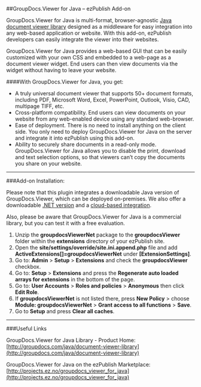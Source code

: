##GroupDocs.Viewer for Java – ezPublish Add-on

GroupDocs.Viewer for Java is multi-format, browser-agnostic [Java document viewer library](http://groupdocs.com/java/document-viewer-library) designed as a middleware for easy integration into any web-based application or website. With this add-on, ezPublish developers can easily integrate the viewer into their websites.

GroupDocs.Viewer for Java provides a web-based GUI that can be easily customized with your own CSS and embedded to a web-page as a document viewer widget. End users can then view documents via the widget without having to leave your website.

####With GroupDocs.Viewer for Java, you get:

- A truly universal document viewer that supports 50+ document formats, including PDF, Microsoft Word, Excel, PowerPoint, Outlook, Visio, CAD, multipage TIFF, etc.
- Cross-platform compatibility. End users can view documents on your website from any web-enabled device using any standard web-browser.
- Ease of deployment. There is no need to install anything on the client side. You only need to deploy GroupDocs.Viewer for Java on the server and integrate it into ezPublish using this add-on.
- Ability to securely share documents in a read-only mode. GroupDocs.Viewer for Java allows you to disable the print, download and text selection options, so that viewers can’t copy the documents you share on your website.   

___

###Add-on Installation:

Please note that this plugin integrates a downloadable Java version of GroupDocs.Viewer, which can be deployed on-premises. We also offer a downloadable [.NET version](https://github.com/groupdocs/ezpublish-groupdocs-viewer-dotnet) and a [cloud-based integration](https://github.com/groupdocs/ez-groupdocs-viewer).

Also, please be aware that GroupDocs.Viewer for Java is a commercial library, but you can test it with a free evaluation. 

1. Unzip the **groupdocsViewerNet** package to the **groupdocsViewer** folder within the **extensions** directory of your ezPublish site. 
2. Open the **site/settings/override/site.ini.append.php** file and add **ActiveExtensions[]=groupdocsViewerNet** under **[ExtensionSettings]**.
3. Go to: **Admin** > **Setup** > **Extensions** and check the **groupdocsViewer** checkbox.
4. Go to: **Setup** > **Extensions** and press the **Regenerate auto loaded arrays for extensions** in the bottom of the page.
5. Go to: **User Accounts** > **Roles and policies** > **Anonymous** then click **Edit Role**.
6. If **groupdocsViewerNet** is not listed there, press **New Policy** > choose **Module: groupdocsViewerNet** > **Grant access to all functions** > **Save**.
6. Go to **Setup** and press **Clear all caches**.

___

###Useful Links

GroupDocs.Viewer for Java Library - Product Home:    
[http://groupdocs.com/java/document-viewer-library](http://groupdocs.com/java/document-viewer-library)

GroupDocs.Viewer for Java on the ezPublish Marketplace:   
[http://projects.ez.no/groupdocs_viewer_for_java](http://projects.ez.no/groupdocs_viewer_for_java)
